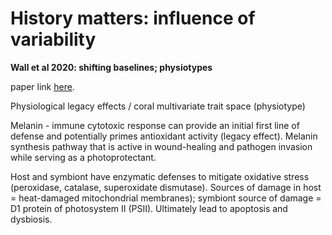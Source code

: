 # History matters: influence of variability

**Wall et al 2020: shifting baselines; physiotypes**

paper link [here](https://www.biorxiv.org/content/biorxiv/early/2020/08/11/2020.04.23.056457.full.pdf).

Physiological legacy effects / coral multivariate trait space (physiotype)

Melanin - immune cytotoxic response can provide an initial first line of defense and potentially primes antioxidant activity (legacy effect). Melanin synthesis pathway that is active in wound-healing and pathogen invasion while serving as a photoprotectant.

Host and symbiont have enzymatic defenses to mitigate oxidative stress (peroxidase, catalase, superoxidate dismutase). Sources of damage in host = heat-damaged mitochondrial membranes); symbiont source of damage = D1 protein of photosystem II (PSII). Ultimately lead to apoptosis and dysbiosis.

